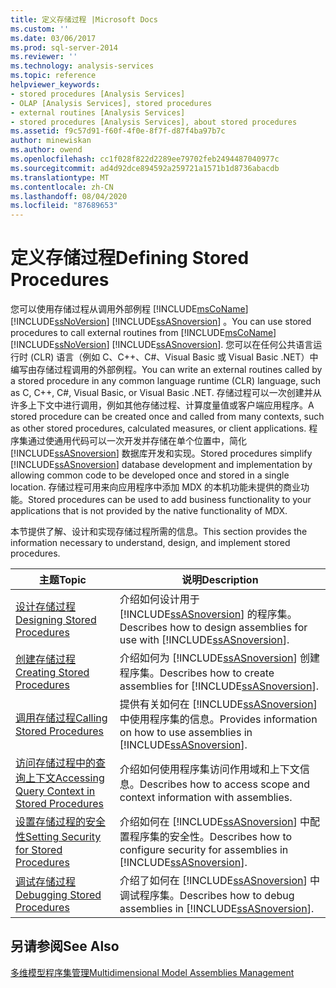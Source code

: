 ```yaml
---
title: 定义存储过程 |Microsoft Docs
ms.custom: ''
ms.date: 03/06/2017
ms.prod: sql-server-2014
ms.reviewer: ''
ms.technology: analysis-services
ms.topic: reference
helpviewer_keywords:
- stored procedures [Analysis Services]
- OLAP [Analysis Services], stored procedures
- external routines [Analysis Services]
- stored procedures [Analysis Services], about stored procedures
ms.assetid: f9c57d91-f60f-4f0e-8f7f-d87f4ba97b7c
author: minewiskan
ms.author: owend
ms.openlocfilehash: cc1f028f822d2289ee79702feb2494487040977c
ms.sourcegitcommit: ad4d92dce894592a259721a1571b1d8736abacdb
ms.translationtype: MT
ms.contentlocale: zh-CN
ms.lasthandoff: 08/04/2020
ms.locfileid: "87689653"
---
```

# <a name="defining-stored-procedures"></a><span data-ttu-id="fb1d4-102">定义存储过程</span><span class="sxs-lookup"><span data-stu-id="fb1d4-102">Defining Stored Procedures</span></span>
  <span data-ttu-id="fb1d4-103">您可以使用存储过程从调用外部例程 [!INCLUDE[msCoName](../../includes/msconame-md.md)] [!INCLUDE[ssNoVersion](../../includes/ssnoversion-md.md)] [!INCLUDE[ssASnoversion](../../includes/ssasnoversion-md.md)] 。</span><span class="sxs-lookup"><span data-stu-id="fb1d4-103">You can use stored procedures to call external routines from [!INCLUDE[msCoName](../../includes/msconame-md.md)] [!INCLUDE[ssNoVersion](../../includes/ssnoversion-md.md)] [!INCLUDE[ssASnoversion](../../includes/ssasnoversion-md.md)].</span></span> <span data-ttu-id="fb1d4-104">您可以在任何公共语言运行时 (CLR) 语言（例如 C、C++、C#、Visual Basic 或 Visual Basic .NET）中编写由存储过程调用的外部例程。</span><span class="sxs-lookup"><span data-stu-id="fb1d4-104">You can write an external routines called by a stored procedure in any common language runtime (CLR) language, such as C, C++, C#, Visual Basic, or Visual Basic .NET.</span></span> <span data-ttu-id="fb1d4-105">存储过程可以一次创建并从许多上下文中进行调用，例如其他存储过程、计算度量值或客户端应用程序。</span><span class="sxs-lookup"><span data-stu-id="fb1d4-105">A stored procedure can be created once and called from many contexts, such as other stored procedures, calculated measures, or client applications.</span></span> <span data-ttu-id="fb1d4-106">程序集通过使通用代码可以一次开发并存储在单个位置中，简化 [!INCLUDE[ssASnoversion](../../includes/ssasnoversion-md.md)] 数据库开发和实现。</span><span class="sxs-lookup"><span data-stu-id="fb1d4-106">Stored procedures simplify [!INCLUDE[ssASnoversion](../../includes/ssasnoversion-md.md)] database development and implementation by allowing common code to be developed once and stored in a single location.</span></span> <span data-ttu-id="fb1d4-107">存储过程可用来向应用程序中添加 MDX 的本机功能未提供的商业功能。</span><span class="sxs-lookup"><span data-stu-id="fb1d4-107">Stored procedures can be used to add business functionality to your applications that is not provided by the native functionality of MDX.</span></span>  
  
 <span data-ttu-id="fb1d4-108">本节提供了解、设计和实现存储过程所需的信息。</span><span class="sxs-lookup"><span data-stu-id="fb1d4-108">This section provides the information necessary to understand, design, and implement stored procedures.</span></span>  
  
|<span data-ttu-id="fb1d4-109">主题</span><span class="sxs-lookup"><span data-stu-id="fb1d4-109">Topic</span></span>|<span data-ttu-id="fb1d4-110">说明</span><span class="sxs-lookup"><span data-stu-id="fb1d4-110">Description</span></span>|  
|-----------|-----------------|  
|[<span data-ttu-id="fb1d4-111">设计存储过程</span><span class="sxs-lookup"><span data-stu-id="fb1d4-111">Designing Stored Procedures</span></span>](../multidimensional-models-extending-olap-stored-procedures/designing-stored-procedures.md)|<span data-ttu-id="fb1d4-112">介绍如何设计用于 [!INCLUDE[ssASnoversion](../../includes/ssasnoversion-md.md)] 的程序集。</span><span class="sxs-lookup"><span data-stu-id="fb1d4-112">Describes how to design assemblies for use with [!INCLUDE[ssASnoversion](../../includes/ssasnoversion-md.md)].</span></span>|  
|[<span data-ttu-id="fb1d4-113">创建存储过程</span><span class="sxs-lookup"><span data-stu-id="fb1d4-113">Creating Stored Procedures</span></span>](creating-stored-procedures.md)|<span data-ttu-id="fb1d4-114">介绍如何为 [!INCLUDE[ssASnoversion](../../includes/ssasnoversion-md.md)] 创建程序集。</span><span class="sxs-lookup"><span data-stu-id="fb1d4-114">Describes how to create assemblies for [!INCLUDE[ssASnoversion](../../includes/ssasnoversion-md.md)].</span></span>|  
|[<span data-ttu-id="fb1d4-115">调用存储过程</span><span class="sxs-lookup"><span data-stu-id="fb1d4-115">Calling Stored Procedures</span></span>](calling-stored-procedures.md)|<span data-ttu-id="fb1d4-116">提供有关如何在 [!INCLUDE[ssASnoversion](../../includes/ssasnoversion-md.md)] 中使用程序集的信息。</span><span class="sxs-lookup"><span data-stu-id="fb1d4-116">Provides information on how to use assemblies in [!INCLUDE[ssASnoversion](../../includes/ssasnoversion-md.md)].</span></span>|  
|[<span data-ttu-id="fb1d4-117">访问存储过程中的查询上下文</span><span class="sxs-lookup"><span data-stu-id="fb1d4-117">Accessing Query Context in Stored Procedures</span></span>](accessing-query-context-in-stored-procedures.md)|<span data-ttu-id="fb1d4-118">介绍如何使用程序集访问作用域和上下文信息。</span><span class="sxs-lookup"><span data-stu-id="fb1d4-118">Describes how to access scope and context information with assemblies.</span></span>|  
|[<span data-ttu-id="fb1d4-119">设置存储过程的安全性</span><span class="sxs-lookup"><span data-stu-id="fb1d4-119">Setting Security for Stored Procedures</span></span>](setting-security-for-stored-procedures.md)|<span data-ttu-id="fb1d4-120">介绍如何在 [!INCLUDE[ssASnoversion](../../includes/ssasnoversion-md.md)] 中配置程序集的安全性。</span><span class="sxs-lookup"><span data-stu-id="fb1d4-120">Describes how to configure security for assemblies in [!INCLUDE[ssASnoversion](../../includes/ssasnoversion-md.md)].</span></span>|  
|[<span data-ttu-id="fb1d4-121">调试存储过程</span><span class="sxs-lookup"><span data-stu-id="fb1d4-121">Debugging Stored Procedures</span></span>](debugging-stored-procedures.md)|<span data-ttu-id="fb1d4-122">介绍了如何在 [!INCLUDE[ssASnoversion](../../includes/ssasnoversion-md.md)] 中调试程序集。</span><span class="sxs-lookup"><span data-stu-id="fb1d4-122">Describes how to debug assemblies in [!INCLUDE[ssASnoversion](../../includes/ssasnoversion-md.md)].</span></span>|  
  
## <a name="see-also"></a><span data-ttu-id="fb1d4-123">另请参阅</span><span class="sxs-lookup"><span data-stu-id="fb1d4-123">See Also</span></span>  
 [<span data-ttu-id="fb1d4-124">多维模型程序集管理</span><span class="sxs-lookup"><span data-stu-id="fb1d4-124">Multidimensional Model Assemblies Management</span></span>](../multidimensional-models/multidimensional-model-assemblies-management.md)  
  
  
